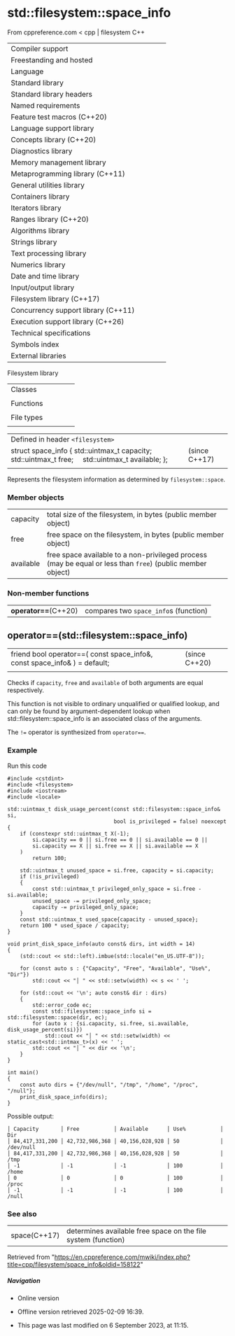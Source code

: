 # std::filesystem::space_info

From cppreference.com
< cpp‎ | filesystem
C++

|  |  |  |  |  |
| --- | --- | --- | --- | --- |
| Compiler support | | | | |
| Freestanding and hosted | | | | |
| Language | | | | |
| Standard library | | | | |
| Standard library headers | | | | |
| Named requirements | | | | |
| Feature test macros (C++20) | | | | |
| Language support library | | | | |
| Concepts library (C++20) | | | | |
| Diagnostics library | | | | |
| Memory management library | | | | |
| Metaprogramming library (C++11) | | | | |
| General utilities library | | | | |
| Containers library | | | | |
| Iterators library | | | | |
| Ranges library (C++20) | | | | |
| Algorithms library | | | | |
| Strings library | | | | |
| Text processing library | | | | |
| Numerics library | | | | |
| Date and time library | | | | |
| Input/output library | | | | |
| Filesystem library (C++17) | | | | |
| Concurrency support library (C++11) | | | | |
| Execution support library (C++26) | | | | |
| Technical specifications | | | | |
| Symbols index | | | | |
| External libraries | | | | |

Filesystem library

|  |  |  |  |  |
| --- | --- | --- | --- | --- |
| Classes | | | | |
| |  |  |  |  |  | | --- | --- | --- | --- | --- | | filesystem::path | | | | | | filesystem::filesystem_error | | | | | | filesystem::directory_entry | | | | | | filesystem::directory_iterator | | | | | | filesystem::recursive_directory_iterator | | | | | | filesystem::file_status | | | | | | ****filesystem::space_info**** | | | | | | |  |  |  |  |  | | --- | --- | --- | --- | --- | | filesystem::file_type | | | | | | filesystem::file_time_type | | | | | | filesystem::perms | | | | | | filesystem::perm_options | | | | | | filesystem::copy_options | | | | | | filesystem::directory_options | | | | | |
| Functions | | | | |
| |  |  |  |  |  | | --- | --- | --- | --- | --- | | filesystem::absolute | | | | | | filesystem::canonicalfilesystem::weakly_canonical | | | | | | filesystem::relativefilesystem::proximate | | | | | | filesystem::copy | | | | | | filesystem::copy_file | | | | | | filesystem::copy_symlink | | | | | | filesystem::create_directory filesystem::create_directories | | | | | | filesystem::create_hard_link | | | | | | filesystem::create_symlink filesystem::create_directory_symlink | | | | | | filesystem::current_path | | | | | | filesystem::temp_directory_path | | | | | | |  |  |  |  |  | | --- | --- | --- | --- | --- | | filesystem::exists | | | | | | filesystem::equivalent | | | | | | filesystem::file_size | | | | | | filesystem::hard_link_count | | | | | | filesystem::last_write_time | | | | | | filesystem::permissions | | | | | | filesystem::read_symlink | | | | | | filesystem::remove filesystem::remove_all | | | | | | filesystem::rename | | | | | | filesystem::resize_file | | | | | | filesystem::space | | | | | | filesystem::status filesystem::symlink_status | | | | | |
| File types | | | | |
| |  |  |  |  |  | | --- | --- | --- | --- | --- | | filesystem::is_block_file | | | | | | filesystem::is_character_file | | | | | | filesystem::is_directory | | | | | | filesystem::is_empty | | | | | | filesystem::status_known | | | | | | |  |  |  |  |  | | --- | --- | --- | --- | --- | | filesystem::is_fifo | | | | | | filesystem::is_other | | | | | | filesystem::is_regular_file | | | | | | filesystem::is_socket | | | | | | filesystem::is_symlink | | | | | |

|  |  |  |
| --- | --- | --- |
| Defined in header `<filesystem>` |  |  |
| struct space_info {  std::uintmax_t capacity;      std::uintmax_t free;       std::uintmax_t available; }; |  | (since C++17) |
|  |  |  |

Represents the filesystem information as determined by `filesystem::space`.

### Member objects

|  |  |
| --- | --- |
| capacity | total size of the filesystem, in bytes   (public member object) |
| free | free space on the filesystem, in bytes   (public member object) |
| available | free space available to a non-privileged process (may be equal or less than `free`)   (public member object) |

### Non-member functions

|  |  |
| --- | --- |
| ****operator==****(C++20) | compares two `space_info`s   (function) |

## operator==(std::filesystem::space_info)

|  |  |  |
| --- | --- | --- |
| friend bool operator==( const space_info&, const space_info& ) = default; |  | (since C++20) |
|  |  |  |

Checks if `capacity`, `free` and `available` of both arguments are equal respectively.

This function is not visible to ordinary unqualified or qualified lookup, and can only be found by argument-dependent lookup when std::filesystem::space_info is an associated class of the arguments.

The `!=` operator is synthesized from `operator==`.

### Example

Run this code

```
#include <cstdint>
#include <filesystem>
#include <iostream>
#include <locale>
 
std::uintmax_t disk_usage_percent(const std::filesystem::space_info& si,
                                  bool is_privileged = false) noexcept
{
    if (constexpr std::uintmax_t X(-1);
        si.capacity == 0 || si.free == 0 || si.available == 0 ||
        si.capacity == X || si.free == X || si.available == X
    )
        return 100;
 
    std::uintmax_t unused_space = si.free, capacity = si.capacity;
    if (!is_privileged)
    {
        const std::uintmax_t privileged_only_space = si.free - si.available;
        unused_space -= privileged_only_space;
        capacity -= privileged_only_space;
    }
    const std::uintmax_t used_space{capacity - unused_space};
    return 100 * used_space / capacity;
}
 
void print_disk_space_info(auto const& dirs, int width = 14)
{
    (std::cout << std::left).imbue(std::locale("en_US.UTF-8"));
 
    for (const auto s : {"Capacity", "Free", "Available", "Use%", "Dir"})
        std::cout << "│ " << std::setw(width) << s << ' ';
 
    for (std::cout << '\n'; auto const& dir : dirs)
    {
        std::error_code ec;
        const std::filesystem::space_info si = std::filesystem::space(dir, ec);
        for (auto x : {si.capacity, si.free, si.available, disk_usage_percent(si)})
            std::cout << "│ " << std::setw(width) << static_cast<std::intmax_t>(x) << ' ';
        std::cout << "│ " << dir << '\n';
    }
}
 
int main()
{
    const auto dirs = {"/dev/null", "/tmp", "/home", "/proc", "/null"};
    print_disk_space_info(dirs);
}

```

Possible output:

```
│ Capacity       │ Free           │ Available      │ Use%           │ Dir            
│ 84,417,331,200 │ 42,732,986,368 │ 40,156,028,928 │ 50             │ /dev/null
│ 84,417,331,200 │ 42,732,986,368 │ 40,156,028,928 │ 50             │ /tmp
│ -1             │ -1             │ -1             │ 100            │ /home
│ 0              │ 0              │ 0              │ 100            │ /proc
│ -1             │ -1             │ -1             │ 100            │ /null

```

### See also

|  |  |
| --- | --- |
| space(C++17) | determines available free space on the file system   (function) |

Retrieved from "<https://en.cppreference.com/mwiki/index.php?title=cpp/filesystem/space_info&oldid=158122>"

##### Navigation

- Online version
- Offline version retrieved 2025-02-09 16:39.

- This page was last modified on 6 September 2023, at 11:15.